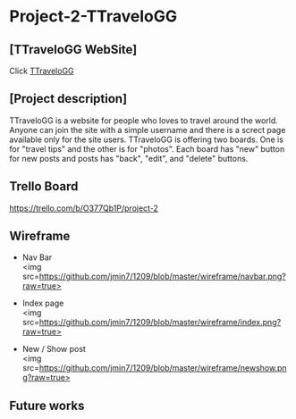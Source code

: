 # Project-2-TTraveloGG

## [TTraveloGG WebSite]

Click <a href=https://thawing-mesa-70262.herokuapp.com/>TTraveloGG</a>


## [Project description]

TTraveloGG is a website for people who loves to travel around the world. Anyone can join the site with a simple username and there is a screct page available only for the site users. TTraveloGG is offering two boards. One is for "travel tips" and the other is for "photos". Each board has "new" button for new posts and posts has "back", "edit", and "delete" buttons.

## Trello Board
https://trello.com/b/O377Qb1P/project-2

## Wireframe

- Nav Bar <br>
<img src=https://github.com/jmin7/1209/blob/master/wireframe/navbar.png?raw=true>

- Index page <br>
<img src=https://github.com/jmin7/1209/blob/master/wireframe/index.png?raw=true>

- New / Show post <br>
<img src=https://github.com/jmin7/1209/blob/master/wireframe/newshow.png?raw=true>

## Future works
